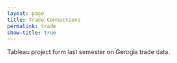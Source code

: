 ```yaml
---
layout: page
title: Trade Connections 
permalink: trade
show-title: true
---
```


Tableau project form last semester on Gerogia trade data. 
